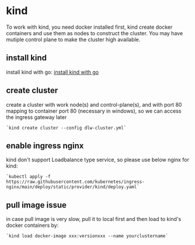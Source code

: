 # kind
To work with kind, you need docker installed first, kind create docker containers and use them as nodes to construct the cluster. You may have mutiple control plane to make the cluster high available.

## install kind
install kind with go: [install kind with go](https://kind.sigs.k8s.io/docs/user/quick-start/#installing-with-go-get--go-install)

## create cluster
create a cluster with work node(s) and control-plane(s), and with port 80 mapping to container port 80 (necessary in windows), so we can access the ingress gateway later

    `kind create cluster --config dlw-cluster.yml`

## enable ingress nginx
kind don't support Loadbalance type service, so please use below nginx for kind:

    `kubectl apply -f https://raw.githubusercontent.com/kubernetes/ingress-nginx/main/deploy/static/provider/kind/deploy.yaml`

## pull image issue

in case pull image is very slow, pull it to local first and then load to kind's docker containers by:

    `kind load docker-image xxx:versionxxx --name yourclustername`